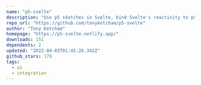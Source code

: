 ```yaml
---
name: "p5-svelte"
description: "Use p5 sketches in Svelte, bind Svelte's reactivity to p5."
repo_url: "https://github.com/tonyketcham/p5-svelte"
author: "Tony Ketcham"
homepage: "https://p5-svelte.netlify.app/"
downloads: 151
dependents: 2
updated: "2022-04-03T01:45:26.342Z"
github_stars: 179
tags: 
  - ui
  - integration
---
```

